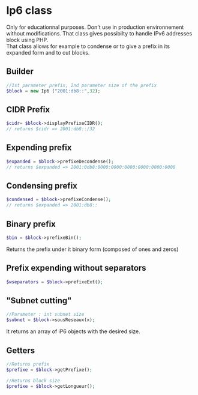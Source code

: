 # Ip6 class
Only for educationnal purposes. Don't use in production environnement without modifications. 
That class gives possibilty to handle IPv6 addresses block using PHP.  
That class allows for example to condense or to give a prefix in its expanded form and to cut blocks.

## Builder
```PHP
//1st parameter prefix, 2nd parameter size of the prefix
$block = new Ip6 ("2001:db8::",32);
````
## CIDR Prefix
```PHP
$cidr= $block->displayPrefixeCIDR();
// returns $cidr => 2001:db8::/32
````
## Expending prefix
```PHP
$expanded = $block->prefixeDecondense();
// returns $expanded => 2001:0db8:0000:0000:0000:0000:0000:0000
````
## Condensing prefix
```PHP
$condensed = $block->prefixeCondense();
// returns $expanded => 2001:db8::
````
## Binary prefix
```PHP
$bin = $block->prefixeBin();
````
Returns the prefix under it binary form (composed of ones and zeros)
## Prefix expending without separators
```PHP
$wseparators = $block->prefixeExt();
````
## "Subnet cutting" 
```PHP
//Parameter : int subnet size
$subnet = $block->sousReseaux(x);
````
It returns an array of iP6 objects with the desired size. 

## Getters
```PHP
//Returns prefix
$prefixe = $block->getPrefixe();

//Returns block size
$prefixe = $block->getLongueur();



